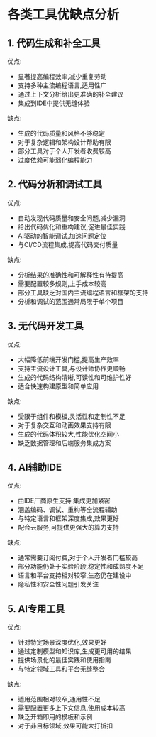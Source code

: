 # 各类工具优缺点分析

## 1. 代码生成和补全工具

优点:
- 显著提高编程效率,减少重复劳动
- 支持多种主流编程语言,适用性广
- 通过上下文分析给出更准确的补全建议
- 集成到IDE中提供无缝体验

缺点:  
- 生成的代码质量和风格不够稳定
- 对于复杂逻辑和架构设计帮助有限
- 部分工具对于个人开发者收费较高
- 过度依赖可能弱化编程能力

## 2. 代码分析和调试工具

优点:
- 自动发现代码质量和安全问题,减少漏洞
- 给出代码优化和重构建议,促进最佳实践 
- AI驱动的智能调试,加速问题定位
- 与CI/CD流程集成,提高代码交付质量

缺点:
- 分析结果的准确性和可解释性有待提高  
- 需要配置较多规则,上手成本较高
- 部分工具缺乏对国内主流编程语言和框架的支持
- 分析和调试的范围通常局限于单个项目

## 3. 无代码开发工具

优点: 
- 大幅降低前端开发门槛,提高生产效率
- 支持主流设计工具,与设计师协作更顺畅
- 生成的代码结构清晰,可读性和可维护性好
- 适合快速构建原型和简单应用

缺点:
- 受限于组件和模板,灵活性和定制性不足
- 对于复杂交互和动画效果支持有限
- 生成的代码体积较大,性能优化空间小
- 缺乏数据管理和后端服务集成方案

## 4. AI辅助IDE

优点:
- 由IDE厂商原生支持,集成更加紧密
- 涵盖编码、调试、重构等全流程辅助
- 与特定语言和框架深度集成,效果更好
- 配合云服务,可提供更强大的算力支持

缺点:
- 通常需要订阅付费,对于个人开发者门槛较高
- 部分功能仍处于实验阶段,稳定性和成熟度不足
- 语言和平台支持相对较窄,生态仍在建设中
- 隐私性和安全性问题引发关注

## 5. AI专用工具

优点:
- 针对特定场景深度优化,效果更好
- 通过定制模型和知识库,生成更可用的结果
- 提供场景化的最佳实践和使用指南
- 与特定领域工具和平台无缝整合

缺点:
- 适用范围相对较窄,通用性不足
- 需要配置更多上下文信息,使用成本较高
- 缺乏开箱即用的模板和示例
- 对于非目标领域,效果可能大打折扣 